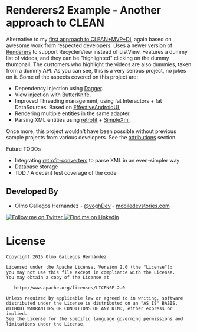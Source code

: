 # Renderers2 Example - Another approach to CLEAN

Alternative to my [first approach to CLEAN+MVP+DI][1], again based on awesome work from respected developers.
Uses a newer version of [Renderers][2] to support RecyclerView instead of ListView.
Features a dummy list of videos, and they can be "highlighted" clicking on the dummy thumbnail. The customers who highlight the videos are also dummies, taken from a dummy API. As you can see, this is a very serious project, no jokes on it.
Some of the aspects covered on this project are:

* Dependency Injection using [Dagger][3].
* View injection with [ButterKnife][4].
* Improved Threading management, using fat Interactors + fat DataSources. Based on [EffectiveAndroidUI][5],
* Rendering multiple entities in the same adapter.
* Parsing XML entities using [retrofit][6] + [SimpleXml][7].

Once more, this project wouldn't have been possible without previous sample projects from various developers. See the [attributions][1] section.

Future TODOs

* Integrating [retrofit-converters][8] to parse XML in an even-simpler way
* Database storage
* TDD / A decent test coverage of the code

Developed By
------------

* Olmo Gallegos Hernández - [@voghDev][9] - [mobiledevstories.com][10]

<a href="http://twitter.com/voghDev">
  <img alt="Follow me on Twitter" src="http://imageshack.us/a/img812/3923/smallth.png" />
</a>
<a href="https://www.linkedin.com/profile/view?id=91543271">
  <img alt="Find me on Linkedin" src="http://imageshack.us/a/img41/7877/smallld.png" />
</a>

# License

    Copyright 2015 Olmo Gallegos Hernández

    Licensed under the Apache License, Version 2.0 (the "License");
    you may not use this file except in compliance with the License.
    You may obtain a copy of the License at

       http://www.apache.org/licenses/LICENSE-2.0

    Unless required by applicable law or agreed to in writing, software
    distributed under the License is distributed on an "AS IS" BASIS,
    WITHOUT WARRANTIES OR CONDITIONS OF ANY KIND, either express or implied.
    See the License for the specific language governing permissions and
    limitations under the License.


[1]: https://github.com/voghDev/dagger2-clean-mvp-example
[2]: https://github.com/pedrovgs/Renderers
[3]: https://github.com/google/dagger
[4]: https://github.com/JakeWharton/butterknife
[5]: https://github.com/pedrovgs/EffectiveAndroidUI
[6]: https://github.com/square/retrofit
[7]: http://simple.sourceforge.net/
[8]: https://github.com/square/retrofit/tree/master/retrofit-converters
[9]: http://twitter.com/voghDev
[10]: http://www.mobiledevstories.com
